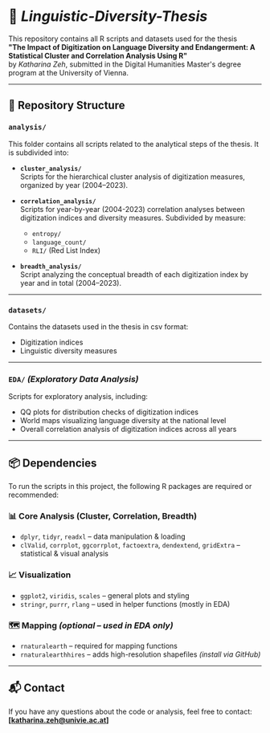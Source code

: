 # 📘 *Linguistic-Diversity-Thesis*

This repository contains all R scripts and datasets used for the thesis  
**"The Impact of Digitization on Language Diversity and Endangerment: A Statistical Cluster and Correlation Analysis Using R"**  
by *Katharina Zeh*, submitted in the Digital Humanities Master's degree program at the University of Vienna.

---

## 📁 Repository Structure

### `analysis/`
This folder contains all scripts related to the analytical steps of the thesis. It is subdivided into:

- **`cluster_analysis/`**  
  Scripts for the hierarchical cluster analysis of digitization measures, organized by year (2004–2023).

- **`correlation_analysis/`**  
  Scripts for year-by-year (2004-2023) correlation analyses between digitization indices and diversity measures. Subdivided by measure:
  - `entropy/`
  - `language_count/`
  - `RLI/` (Red List Index)

- **`breadth_analysis/`**  
  Script analyzing the conceptual breadth of each digitization index by year and in total (2004–2023).

---

### `datasets/`
Contains the datasets used in the thesis in csv format:
- Digitization indices
- Linguistic diversity measures

---

### `EDA/` *(Exploratory Data Analysis)*
Scripts for exploratory analysis, including:
- QQ plots for distribution checks of digitization indices  
- World maps visualizing language diversity at the national level  
- Overall correlation analysis of digitization indices across all years

---

## 📦 Dependencies

To run the scripts in this project, the following R packages are required or recommended:

### 📊 Core Analysis (Cluster, Correlation, Breadth)
- `dplyr`, `tidyr`, `readxl` – data manipulation & loading
- `clValid`, `corrplot`, `ggcorrplot`, `factoextra`, `dendextend`, `gridExtra` – statistical & visual analysis

### 📈 Visualization
- `ggplot2`, `viridis`, `scales` – general plots and styling
- `stringr`, `purrr`, `rlang` – used in helper functions (mostly in EDA)

### 🗺️ Mapping *(optional – used in EDA only)*
- `rnaturalearth` – required for mapping functions
- `rnaturalearthhires` – adds high-resolution shapefiles *(install via GitHub)*

---


## 📬 Contact
If you have any questions about the code or analysis, feel free to contact: **[katharina.zeh@univie.ac.at]**
